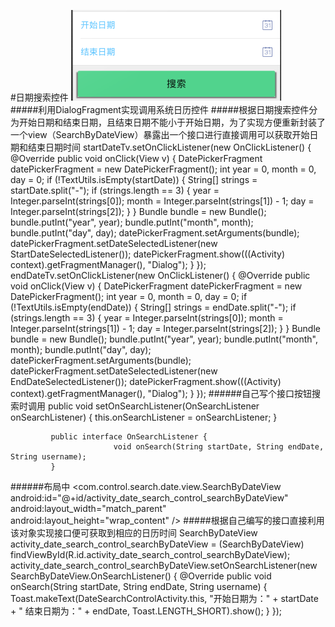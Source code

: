 #日期搜索控件
![github](https://raw.githubusercontent.com/hunimeizi/DateSearchControl/8b16c41609692ea721f5ccb074fc653ae5ed1ed3/app/src/main/res/mipmap-hdpi/searchview.png "github")</br>
#####利用DialogFragment实现调用系统日历控件
#####根据日期搜索控件分为开始日期和结束日期，且结束日期不能小于开始日期，为了实现方便重新封装了一个view（SearchByDateView）暴露出一个接口进行直接调用可以获取开始日期和结束日期时间
             startDateTv.setOnClickListener(new OnClickListener() {
                 @Override
                 public void onClick(View v) {
                     DatePickerFragment datePickerFragment = new DatePickerFragment();
                     int year = 0, month = 0, day = 0;
                     if (!TextUtils.isEmpty(startDate)) {
                         String[] strings = startDate.split("-");
                         if (strings.length == 3) {
                             year = Integer.parseInt(strings[0]);
                             month = Integer.parseInt(strings[1]) - 1;
                             day = Integer.parseInt(strings[2]);
                         }
                     }
                     Bundle bundle = new Bundle();
                     bundle.putInt("year", year);
                     bundle.putInt("month", month);
                     bundle.putInt("day", day);
                     datePickerFragment.setArguments(bundle);
                     datePickerFragment.setDateSelectedListener(new StartDateSelectedListener());
                     datePickerFragment.show(((Activity) context).getFragmentManager(), "Dialog");
                 }
             });</br>
             endDateTv.setOnClickListener(new OnClickListener() {
                 @Override
                 public void onClick(View v) {
                     DatePickerFragment datePickerFragment = new DatePickerFragment();
                     int year = 0, month = 0, day = 0;
                     if (!TextUtils.isEmpty(endDate)) {
                         String[] strings = endDate.split("-");
                         if (strings.length == 3) {
                             year = Integer.parseInt(strings[0]);
                             month = Integer.parseInt(strings[1]) - 1;
                             day = Integer.parseInt(strings[2]);
                         }
                     }
                     Bundle bundle = new Bundle();
                     bundle.putInt("year", year);
                     bundle.putInt("month", month);
                     bundle.putInt("day", day);
                     datePickerFragment.setArguments(bundle);
                     datePickerFragment.setDateSelectedListener(new EndDateSelectedListener());
                     datePickerFragment.show(((Activity) context).getFragmentManager(), "Dialog");
                 }
             });
######自己写个接口按钮搜索时调用
             public void setOnSearchListener(OnSearchListener onSearchListener) {
                                this.onSearchListener = onSearchListener;
             }

             public interface OnSearchListener {
                           void onSearch(String startDate, String endDate, String username);
             }
######布局中
            <com.control.search.date.view.SearchByDateView
                             android:id="@+id/activity_date_search_control_searchByDateView"
                             android:layout_width="match_parent"
                             android:layout_height="wrap_content" />
#####根据自己编写的接口直接利用该对象实现接口便可获取到相应的日历时间
        SearchByDateView activity_date_search_control_searchByDateView = (SearchByDateView) findViewById(R.id.activity_date_search_control_searchByDateView);
        activity_date_search_control_searchByDateView.setOnSearchListener(new SearchByDateView.OnSearchListener() {
            @Override
            public void onSearch(String startDate, String endDate, String username) {
                Toast.makeText(DateSearchControlActivity.this, "开始日期为：" + startDate + "   结束日期为：" + endDate, Toast.LENGTH_SHORT).show();
            }
        });